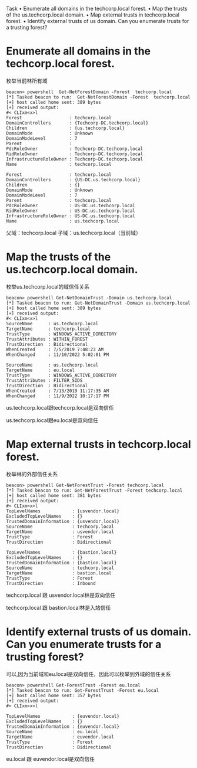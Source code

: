 Task
•  Enumerate all domains in the techcorp.local forest.
•  Map the trusts of the us.techcorp.local domain.
•  Map external trusts in techcorp.local forest.
•  Identify external trusts of us domain. Can you enumerate trusts for a trusting forest?

# Enumerate all domains in the techcorp.local forest.

枚举当前林所有域
```
beacon> powershell  Get-NetForestDomain -Forest  techcorp.local
[*] Tasked beacon to run:  Get-NetForestDomain -Forest  techcorp.local
[+] host called home sent: 389 bytes
[+] received output:
#< CLIxm<x>l
Forest                  : techcorp.local
DomainControllers       : {Techcorp-DC.techcorp.local}
Children                : {us.techcorp.local}
DomainMode              : Unknown
DomainModeLevel         : 7
Parent                  : 
PdcRoleOwner            : Techcorp-DC.techcorp.local
RidRoleOwner            : Techcorp-DC.techcorp.local
InfrastructureRoleOwner : Techcorp-DC.techcorp.local
Name                    : techcorp.local

Forest                  : techcorp.local
DomainControllers       : {US-DC.us.techcorp.local}
Children                : {}
DomainMode              : Unknown
DomainModeLevel         : 7
Parent                  : techcorp.local
PdcRoleOwner            : US-DC.us.techcorp.local
RidRoleOwner            : US-DC.us.techcorp.local
InfrastructureRoleOwner : US-DC.us.techcorp.local
Name                    : us.techcorp.local
```

父域：techcorp.local
子域：us.techcorp.local（当前域）

# Map the trusts of the us.techcorp.local domain.

枚举us.techcorp.local的域信任关系

```
beacon> powershell Get-NetDomainTrust -Domain us.techcorp.local
[*] Tasked beacon to run: Get-NetDomainTrust -Domain us.techcorp.local
[+] host called home sent: 389 bytes
[+] received output:
#< CLIxm<x>l
SourceName      : us.techcorp.local
TargetName      : techcorp.local
TrustType       : WINDOWS_ACTIVE_DIRECTORY
TrustAttributes : WITHIN_FOREST
TrustDirection  : Bidirectional
WhenCreated     : 7/5/2019 7:48:23 AM
WhenChanged     : 11/10/2022 5:02:01 PM

SourceName      : us.techcorp.local
TargetName      : eu.local
TrustType       : WINDOWS_ACTIVE_DIRECTORY
TrustAttributes : FILTER_SIDS
TrustDirection  : Bidirectional
WhenCreated     : 7/13/2019 11:17:35 AM
WhenChanged     : 11/9/2022 10:17:17 PM
```

us.techcorp.local跟techcorp.local是双向信任

us.techcorp.local跟eu.local是双向信任


# Map external trusts in techcorp.local forest.

枚举林的外部信任关系
```
beacon> powershell Get-NetForestTrust -Forest techcorp.local
[*] Tasked beacon to run: Get-NetForestTrust -Forest techcorp.local
[+] host called home sent: 381 bytes
[+] received output:
#< CLIxm<x>l
TopLevelNames            : {usvendor.local}
ExcludedTopLevelNames    : {}
TrustedDomainInformation : {usvendor.local}
SourceName               : techcorp.local
TargetName               : usvendor.local
TrustType                : Forest
TrustDirection           : Bidirectional

TopLevelNames            : {bastion.local}
ExcludedTopLevelNames    : {}
TrustedDomainInformation : {bastion.local}
SourceName               : techcorp.local
TargetName               : bastion.local
TrustType                : Forest
TrustDirection           : Inbound
```
 
techcorp.local 跟 usvendor.local林是双向信任

techcorp.local 跟 bastion.local林是入站信任



# Identify external trusts of us domain. Can you enumerate trusts for a trusting forest?

可以,因为当前域和eu.local是双向信任，因此可以枚举到外域的信任关系

```
beacon> powershell Get-ForestTrust -Forest eu.local
[*] Tasked beacon to run: Get-ForestTrust -Forest eu.local
[+] host called home sent: 357 bytes
[+] received output:
#< CLIxm<x>l

TopLevelNames            : {euvendor.local}
ExcludedTopLevelNames    : {}
TrustedDomainInformation : {euvendor.local}
SourceName               : eu.local
TargetName               : euvendor.local
TrustType                : Forest
TrustDirection           : Bidirectional
```

eu.local 跟 euvendor.local是双向信任